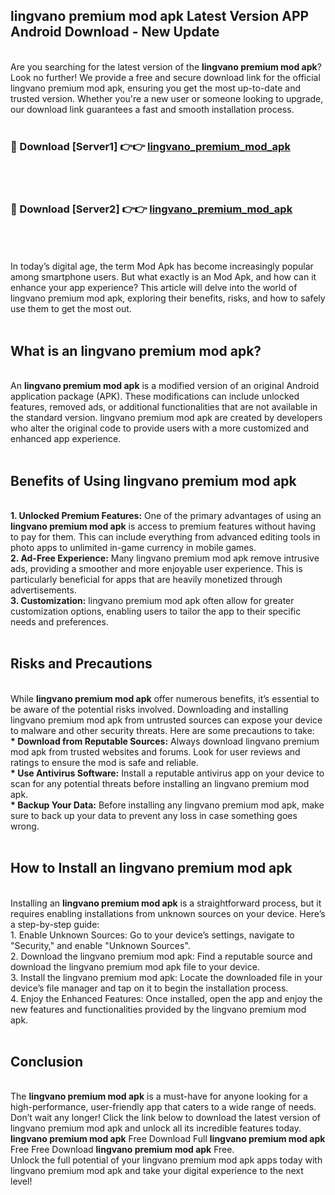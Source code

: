 ## lingvano premium mod apk Latest Version APP Android Download - New Update
<br>
Are you searching for the latest version of the <strong>lingvano premium mod apk</strong>? Look no further! We provide a free and secure download link for the official lingvano premium mod apk, ensuring you get the most up-to-date and trusted version. Whether you're a new user or someone looking to upgrade, our download link guarantees a fast and smooth installation process.
<br>
<br>
<h3>🔴 Download [Server1] 👉👉 <a href="https://modyolo.store/lingvano+premium+mod+apk">lingvano_premium_mod_apk</a></h3><br>
<br>
<h3>🔴 Download [Server2] 👉👉 <a href="https://modyolo.store/lingvano+premium+mod+apk">lingvano_premium_mod_apk</a></h3><br>
<br>
<br>
In today’s digital age, the term Mod Apk has become increasingly popular among smartphone users. But what exactly is an Mod Apk, and how can it enhance your app experience? This article will delve into the world of lingvano premium mod apk, exploring their benefits, risks, and how to safely use them to get the most out.
<br>
<br>
<h2>What is an lingvano premium mod apk?</h2>
<br>
An <strong>lingvano premium mod apk</strong> is a modified version of an original Android application package (APK). These modifications can include unlocked features, removed ads, or additional functionalities that are not available in the standard version. lingvano premium mod apk are created by developers who alter the original code to provide users with a more customized and enhanced app experience.
<br>
<br>
<h2>Benefits of Using lingvano premium mod apk</h2>
<br>
<strong> 1. Unlocked Premium Features:</strong> One of the primary advantages of using an <strong>lingvano premium mod apk</strong> is access to premium features without having to pay for them. This can include everything from advanced editing tools in photo apps to unlimited in-game currency in mobile games.
<br>
<strong> 2. Ad-Free Experience:</strong> Many lingvano premium mod apk remove intrusive ads, providing a smoother and more enjoyable user experience. This is particularly beneficial for apps that are heavily monetized through advertisements.
<br>
<strong> 3. Customization:</strong> lingvano premium mod apk often allow for greater customization options, enabling users to tailor the app to their specific needs and preferences.
<br>
<br>
<h2>Risks and Precautions</h2>
<br>
While <strong>lingvano premium mod apk</strong> offer numerous benefits, it’s essential to be aware of the potential risks involved. Downloading and installing lingvano premium mod apk from untrusted sources can expose your device to malware and other security threats. Here are some precautions to take:
<br>
<strong> * Download from Reputable Sources:</strong> Always download lingvano premium mod apk from trusted websites and forums. Look for user reviews and ratings to ensure the mod is safe and reliable.
<br>
<strong> * Use Antivirus Software:</strong> Install a reputable antivirus app on your device to scan for any potential threats before installing an lingvano premium mod apk.
<br>
<strong> * Backup Your Data:</strong> Before installing any lingvano premium mod apk, make sure to back up your data to prevent any loss in case something goes wrong.
<br>
<br>
<h2>How to Install an lingvano premium mod apk</h2>
<br>
Installing an <strong>lingvano premium mod apk</strong> is a straightforward process, but it requires enabling installations from unknown sources on your device. Here’s a step-by-step guide:
<br>
 1. Enable Unknown Sources: Go to your device’s settings, navigate to "Security," and enable "Unknown Sources".
<br>
 2. Download the lingvano premium mod apk: Find a reputable source and download the lingvano premium mod apk file to your device.
<br>
 3. Install the lingvano premium mod apk: Locate the downloaded file in your device’s file manager and tap on it to begin the installation process.
<br>
 4. Enjoy the Enhanced Features: Once installed, open the app and enjoy the new features and functionalities provided by the lingvano premium mod apk.
<br>
<br>
<h2><strong>Conclusion</strong></h2>
<br>
The <strong>lingvano premium mod apk</strong> is a must-have for anyone looking for a high-performance, user-friendly app that caters to a wide range of needs. Don’t wait any longer! Click the link below to download the latest version of lingvano premium mod apk and unlock all its incredible features today.
<br>
<strong>lingvano premium mod apk</strong> Free Download Full <strong>lingvano premium mod apk</strong> Free Free Download <strong>lingvano premium mod apk</strong> Free.
<br>
Unlock the full potential of your lingvano premium mod apk apps today with lingvano premium mod apk and take your digital experience to the next level!